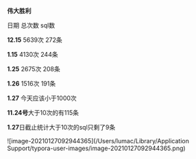 **伟大胜利**

日期   总次数  sql数

**12.15** 5639次 272条

**1.15** 4130次 244条 

**1.25** 2675次 208条

**1.26** 1516次 191条

**1.27** 今天应该小于1000次 

**11.24号**大于10次的有115条

**1.27**日截止统计大于10次的sql只剩了9条

![image-20210127092944365](/Users/lumac/Library/Application Support/typora-user-images/image-20210127092944365.png)